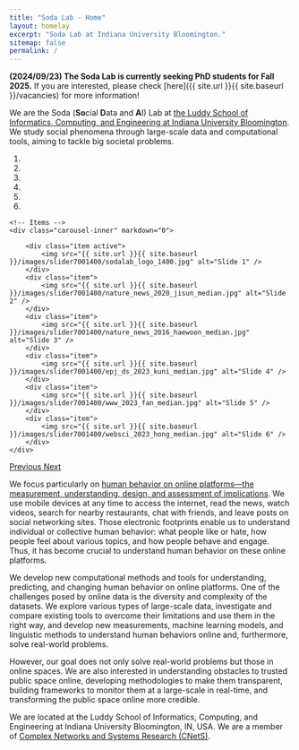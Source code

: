 ```yaml
---
title: "Soda Lab - Home"
layout: homelay
excerpt: "Soda Lab at Indiana University Bloomington."
sitemap: false
permalink: /
---
```


**(2024/09/23) The Soda Lab is currently seeking PhD students for Fall 2025.** If you are interested, please check [here]({{ site.url }}{{ site.baseurl }}/vacancies) for more information!

We are the Soda (**So**cial **D**ata and **A**I) Lab at [the Luddy School of Informatics, Computing, and Engineering at Indiana University Bloomington](https://luddy.indiana.edu/). 
We study social phenomena through large-scale data and computational tools, aiming to tackle big societal problems.

<div markdown="0" id="carousel" class="carousel slide" data-ride="carousel" data-interval="5000" data-pause="hover" >
    <!-- Menu -->
    <ol class="carousel-indicators">
        <li data-target="#carousel" data-slide-to="0" class="active"></li>
        <li data-target="#carousel" data-slide-to="1"></li>
        <li data-target="#carousel" data-slide-to="2"></li>
        <li data-target="#carousel" data-slide-to="3"></li>
        <li data-target="#carousel" data-slide-to="4"></li>
        <li data-target="#carousel" data-slide-to="5"></li>
    </ol>

    <!-- Items -->
    <div class="carousel-inner" markdown="0">

        <div class="item active">
            <img src="{{ site.url }}{{ site.baseurl }}/images/slider7001400/sodalab_logo_1400.jpg" alt="Slide 1" />
        </div>
        <div class="item">
            <img src="{{ site.url }}{{ site.baseurl }}/images/slider7001400/nature_news_2020_jisun_median.jpg" alt="Slide 2" />
        </div>
        <div class="item">
            <img src="{{ site.url }}{{ site.baseurl }}/images/slider7001400/nature_news_2016_haewoon_median.jpg" alt="Slide 3" />
        </div>
        <div class="item">
            <img src="{{ site.url }}{{ site.baseurl }}/images/slider7001400/epj_ds_2023_kuni_median.jpg" alt="Slide 4" />
        </div>
        <div class="item">
            <img src="{{ site.url }}{{ site.baseurl }}/images/slider7001400/www_2023_fan_median.jpg" alt="Slide 5" />
        </div>
        <div class="item">
            <img src="{{ site.url }}{{ site.baseurl }}/images/slider7001400/websci_2023_hong_median.jpg" alt="Slide 6" />
        </div>       
    </div>
  <a class="left carousel-control" href="#carousel" role="button" data-slide="prev">
    <span class="glyphicon glyphicon-chevron-left" aria-hidden="true"></span>
    <span class="sr-only">Previous</span>
  </a>
  <a class="right carousel-control" href="#carousel" role="button" data-slide="next">
    <span class="glyphicon glyphicon-chevron-right" aria-hidden="true"></span>
    <span class="sr-only">Next</span>
  </a>
</div>

We focus particularly on <ins>human behavior on online platforms—the measurement, understanding, design, and assessment of implications</ins>.
We use mobile devices at any time to access the internet, read the news, watch videos, search for nearby restaurants, chat with friends, and leave posts on social networking sites. Those electronic footprints enable us to understand individual or collective human behavior: what people like or hate, how people feel about various topics, and how people behave and engage. Thus, it has become crucial to understand human behavior on these online platforms.

We develop new computational methods and tools for understanding, predicting, and changing human behavior on online platforms. One of the challenges posed by online data is the diversity and complexity of the datasets. We explore various types of large-scale data, investigate and compare existing tools to overcome their limitations and use them in the right way, and develop new measurements, machine learning models, and linguistic methods to understand human behaviors online and, furthermore, solve real-world problems.

However, our goal does not only solve real-world problems but those in online spaces. 
We are also interested in understanding obstacles to trusted public space online, developing methodologies to make them transparent, building frameworks to monitor them at a large-scale in real-time, and transforming the public space online more credible.

We are located at the Luddy School of Informatics, Computing, and Engineering at Indiana University Bloomington, IN, USA. We are a member of [Complex Networks and Systems Research (CNetS)](https://cnets.indiana.edu/). 
